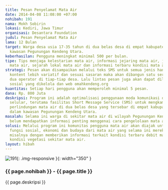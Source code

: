 ```yaml
---
title: Pesan Penyelamat Mata Air
date: 2014-04-08 11:08:00 +07:00
nohibah: 191
nama: Mokh Sobirin
lokasi: Kediri, Jawa Timur
organisasi: Desantara Foundation
judul: Pesan Penyelamat Mata Air
lama: 12 Bulan
target: Warga desa usia 17-35 tahun di dua belas desa di empat kabupaten yang masuk
  kawasan Pegunungan Kendeng Utara.
keberhasilan: Pengguna meningkat minimal 500 per bulan.
tipe: Tips menjaga kelestarian mata air, informasi jejaring mata air, jumlah pengguna
  mata air, sejarah lokal mata air dan informasi terbaru kondisi mata air.
strategi: Pesan akan disampaikan melalui teks SMS untuk semua jenis handphone. Agar
  kontent lebih variatif dan sesuai sasaran maka akan dibangun satu server dengan
  dua operator di tiap-tiap desa. Lalu lintas pesan juga akan dapat dilihat di jejaring
  sosial yang dikelola dan web omahkendeng.org
kuantitas: Setiap hari pengguna akan memperoleh minimal 5 pesan.
dana: Rp. 800 Juta
deskripsi: Program ini adalah optimalisasi penggunaan moda komunikasi dengan perangkat
  selular, terutama fasilitas Short Message Service (SMS) untuk mengkampanyekan pentingnya
  perlindungan mata air di dua belas desa yang tersebar di empat kabupaten yang termasuk
  dalam kawasan Pegunungan Kendeng Utara.
masalah: Selama ini warga di sekitar mata air di wilayah Pegunungan Kendeng Utara
  belum mendapatkan informasi penting menggenai cara pengelolaan mata air secara berkelanjutan.
solusi: Melalui program ini komunitas pengguna mata air akan diajak untuk lebih memahami
  fungsi sosial, ekonomi dan budaya dari mata air yang selama ini mereka gunakan,
  misalnya dengan memberikan informasi terkait kondisi terbaru debit mata air dan
  kondisi vegetasi sekitar mata air.
layout: hibah
---
```


![191](/static/img/hibahcms/191.png){: .img-responsive }{: width="350" }

### {{ page.nohibah }} - {{ page.title }}

{{ page.deskripsi }}
